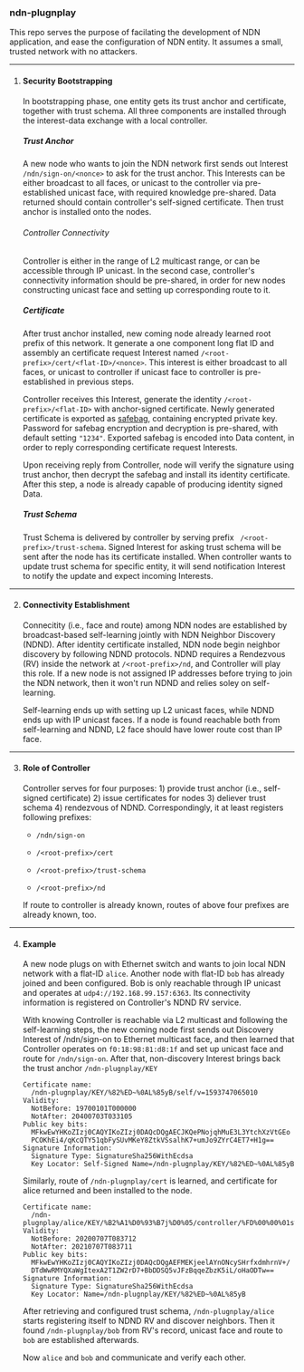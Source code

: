 ### **ndn-plugnplay**

This repo serves the purpose of facilating the development of NDN application, and ease the configuration of NDN entity. It assumes a small, trusted network with no attackers.

--------------

1. #### **Security Bootstrapping**

   In bootstrapping phase, one entity gets its trust anchor and certificate, together with trust schema. All three components are installed through the interest-data exchange with a local controller.

   

   ##### Trust Anchor 

   A new node who wants to join the NDN network first sends out Interest `/ndn/sign-on/<nonce>` to ask for the trust anchor. This Interests can be either broadcast to all faces, or unicast to the controller via pre-established unicast face, with required knowledge pre-shared. Data returned should contain controller's self-signed certificate. Then trust anchor is installed onto the nodes.

   ###### Controller Connectivity

   Controller is either in the range of L2 multicast range, or can be accessible through IP unicast. In the second case, controller's connectivity information should be pre-shared, in order for new nodes constructing unicast face and setting up corresponding route to it.

   

   ##### Certificate

   After trust anchor installed, new coming node already learned root prefix of this network. It generate a one component long flat ID and assembly an certificate request Interest named `/<root-prefix>/cert/<flat-ID>/<nonce>`. This interest is either broadcast to all faces, or unicast to controller if unicast face to controller is pre-established in previous steps.

   Controller receives this Interest, generate the identity `/<root-prefix>/<flat-ID>` with anchor-signed certificate. Newly generated certificate is exported as [safebag](https://named-data.net/doc/ndn-cxx/current/specs/safe-bag.html), containing encrypted private key. Password for safebag encryption and decryption is pre-shared, with default setting `"1234"`. Exported safebag is encoded into Data content, in order to reply corresponding certificate request Interests.

   Upon receiving reply from Controller, node will verify the signature using trust anchor, then decrypt the safebag and install its identity certificate. After this step, a node is already capable of producing identity signed Data. 

   

   ##### Trust Schema

   Trust Schema is delivered by controller by serving prefix ` /<root-prefix>/trust-schema`. Signed Interest for asking trust schema will be sent after the node has its certificate installed. When controller wants to update trust schema for specific entity, it will send notification Interest to notify the update and expect incoming Interests.

-------------------------

2. #### **Connectivity Establishment**

   Connecitity (i.e., face and route) among NDN nodes are established by broadcast-based self-learning jointly with NDN Neighbor Discovery (NDND). After identity certificate installed, NDN node begin neighbor discovery by following NDND protocols. NDND requires a Rendezvous (RV) inside the network at `/<root-prefix>/nd`, and Controller will play this role. If a new node is not assigned IP addresses before trying to join the NDN network, then it won't run NDND and relies soley on self-learning.

   Self-learning ends up with setting up L2 unicast faces, while NDND ends up with IP unicast faces. If a node is found reachable both from self-learning and NDND, L2 face should have lower route cost than IP face.

--------------

3. #### **Role of Controller**

   Controller serves for four purposes: 1) provide trust anchor (i.e., self-signed certificate) 2) issue certificates for nodes 3) deliever trust schema 4) rendezvous of NDND. Correspondingly, it at least registers following prefixes:

   -  `/ndn/sign-on`

   - `/<root-prefix>/cert`

   - `/<root-prefix>/trust-schema`

   - `/<root-prefix>/nd`

   If route to controller is already known, routes of above four prefixes are already known, too. 

-------------

4. #### **Example**

   A new node plugs on with Ethernet switch and wants to join local NDN network with a flat-ID `alice`. Another node with flat-ID `bob` has already joined and been configured. Bob is only reachable through IP unicast and operates at `udp4://192.168.99.157:6363`. Its connectivity information is registered on Controller's NDND RV service. 

   With knowing Controller is reachable via L2 multicast and following the self-learning steps, the new coming node first sends out Discovery Interest of /ndn/sign-on to Ethernet multicast face, and then learned that Controller operates on `f0:18:98:81:d8:1f` and set up unicast face and route for `/ndn/sign-on`. After that, non-discovery Interest brings back the trust anchor `/ndn-plugnplay/KEY`

   ```
   Certificate name:
     /ndn-plugnplay/KEY/%82%ED~%0AL%85yB/self/v=1593747065010
   Validity:
     NotBefore: 19700101T000000
     NotAfter: 20400703T033105
   Public key bits:
     MFkwEwYHKoZIzj0CAQYIKoZIzj0DAQcDQgAECJKQePNojqhMuE3L3YtchXzVtGEo
     PCOKhEi4/qKcQTY51qbFySUvMKeY8ZtkVSsalhK7+umJo9ZYrC4ET7+H1g==
   Signature Information:
     Signature Type: SignatureSha256WithEcdsa
     Key Locator: Self-Signed Name=/ndn-plugnplay/KEY/%82%ED~%0AL%85yB
   ```

   

   Similarly, route of `/ndn-plugnplay/cert` is learned, and certificate for alice returned and been installed to the node.

   ```
   Certificate name:
     /ndn-plugnplay/alice/KEY/%B2%A1%D0%93%B7j%D0%05/controller/%FD%00%00%01s%28k%F9k
   Validity:
     NotBefore: 20200707T083712
     NotAfter: 20210707T083711
   Public key bits:
     MFkwEwYHKoZIzj0CAQYIKoZIzj0DAQcDQgAEFMEKjeelAYnONcySHrfxdmhrnV+/
     DTdWwRMYQXaWgItexA2T1ZW2rD7+BbDDSQ5vJFzBqqeZbzK5iL/oHaODTw==
   Signature Information:
     Signature Type: SignatureSha256WithEcdsa
     Key Locator: Name=/ndn-plugnplay/KEY/%82%ED~%0AL%85yB
   ```

   After retrieving and configured trust schema, `/ndn-plugnplay/alice` starts registering itself to NDND RV and discover neighbors. Then it found `/ndn-plugnplay/bob` from RV's record, unicast face and route to `bob` are established afterwards.

   Now `alice` and `bob` and communicate and verify each other.

